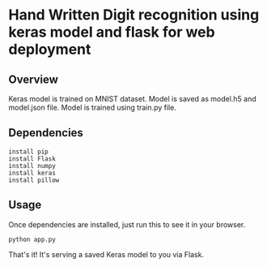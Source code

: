# Hand Written Digit recognition using keras model and flask for web deployment


## Overview
Keras model is trained on MNIST dataset. Model is saved as model.h5 and model.json file. Model is trained using train.py file. 

## Dependencies

```install python3
install pip
install Flask
install numpy
install keras
install pillow
```

## Usage

Once dependencies are installed, just run this to see it in your browser. 

```python app.py```

That's it! It's serving a saved Keras model to you via Flask. 


